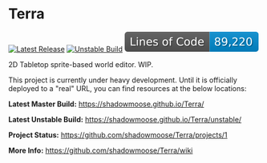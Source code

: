 # Terra 
[![Latest Release](https://github.com/shadowmoose/Terra/workflows/Build%20UI/badge.svg)](https://github.com/shadowmoose/Terra/actions?query=workflow%3A%22Build+UI%22) [![Unstable Build](https://github.com/shadowmoose/Terra/workflows/Build%20Unstable/badge.svg)](https://github.com/shadowmoose/Terra/actions?query=workflow%3A%22Build+Unstable%22) ![Lines of Code](https://raw.githubusercontent.com/shadowmoose/Terra/image-data/loc-badge.svg)

2D Tabletop sprite-based world editor. WIP.


This project is currently under heavy development. 
Until it is officially deployed to a "real" URL, you can find resources at the below locations:

__Latest Master Build:__ https://shadowmoose.github.io/Terra/

__Latest Unstable Build:__ https://shadowmoose.github.io/Terra/unstable/

__Project Status:__ https://github.com/shadowmoose/Terra/projects/1

__More Info:__ https://github.com/shadowmoose/Terra/wiki
